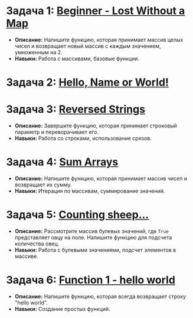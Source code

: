 # Задача 1: [Beginner - Lost Without a Map](https://www.codewars.com/kata/57f781872e3d8ca2a000007e/python)

- **Описание:** Напишите функцию, которая принимает массив целых чисел и возвращает новый массив с каждым значением, умноженным на 2.
- **Навыки:** Работа с массивами, базовые функции.

# Задача 2: [Hello, Name or World!](https://www.codewars.com/kata/57e3f79c9cb119374600046b/python)

# Задача 3: [Reversed Strings](https://www.codewars.com/kata/5168bb5dfe9a00b126000018/python)

- **Описание:** Завершите функцию, которая принимает строковый параметр и переворачивает его.
- **Навыки:** Работа со строками, использование срезов.

# Задача 4: [Sum Arrays](https://www.codewars.com/kata/53dc54212259ed3d4f00071c/python)

- **Описание:** Напишите функцию, которая принимает массив чисел и возвращает их сумму.
- **Навыки:** Итерация по массивам, суммирование значений.

# Задача 5: [Counting sheep...](https://www.codewars.com/kata/54edbc7200b811e956000556/python)

- **Описание:** Рассмотрите массив булевых значений, где `True` представляет овцу на поле. Напишите функцию для подсчета количества овец.
- **Навыки:** Работа с булевыми значениями, подсчет элементов в массиве.

# Задача 6: [Function 1 - hello world](https://www.codewars.com/kata/523b4ff7adca849afe000035/python)

- **Описание:** Напишите функцию, которая всегда возвращает строку "hello world".
- **Навыки:** Создание простых функций.

